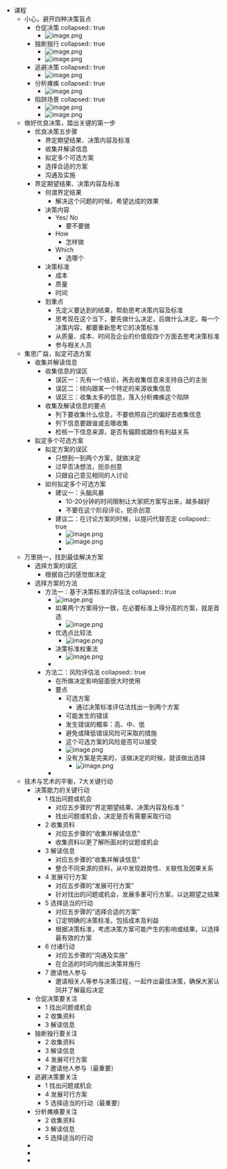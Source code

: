 - 课程
	- 小心，避开四种决策盲点
		- 仓促决策
		  collapsed:: true
			- ![image.png](../assets/image_1661000739245_0.png)
		- 独断独行
		  collapsed:: true
			- ![image.png](../assets/image_1661000767695_0.png)
			- ![image.png](../assets/image_1661000810991_0.png)
		- 逃避决策
		  collapsed:: true
			- ![image.png](../assets/image_1661000858209_0.png)
		- 分析瘫痪
		  collapsed:: true
			- ![image.png](../assets/image_1661000905034_0.png)
		- 陷阱场景
		  collapsed:: true
			- ![image.png](../assets/image_1661000970230_0.png)
			- ![image.png](../assets/image_1661000986933_0.png)
	- 做好优良决策，踏出关键的第一步
		- 优良决策五步骤
			- 界定期望结果、决策内容及标准
			- 收集并解读信息
			- 拟定多个可选方案
			- 选择合适的方案
			- 沟通及实施
		- 界定期望结果、决策内容及标准
			- 何谓界定结果
				- 解决这个问题的时候，希望达成的效果
			- 决策内容
				- Yes/ No
					- 要不要做
				- How
					- 怎样做
				- Which
					- 选哪个
			- 决策标准
				- 成本
				- 质量
				- 时间
			- 划重点
				- 先定义要达到的结果，帮助思考决策内容及标准
				- 思考现在这个当下，要先做什么决定，后做什么决定。每一个决策内容，都要重新思考它的决策标准
				- 从质量、成本、时间及企业的价值观四个方面去思考决策标准
				- 参与相关人员
	- 集思广益，拟定可选方案
		- 收集并解读信息
			- 收集信息的误区
				- 误区一：先有一个结论，再去收集信息来支持自己的主张
				- 误区二：倾向跟某一个特定的来源收集信息
				- 误区三：收集太多的信息，落入分析瘫痪这个陷阱
			- 收集及解读信息的要点
				- 列下要收集什么信息，不要依照自己的偏好去收集信息
				- 列下信息要跟谁或去哪收集
				- 检核一下信息来源，是否有偏颇或跟你有利益关系
		- 拟定多个可选方案
			- 拟定方案的误区
				- 只想到一到两个方案，就做决定
				- 过早否决想法，扼杀创意
				- 只跟自己意见相同的人讨论
			- 如何拟定多个可选方案
				- 建议一：头脑风暴
					- 10-20分钟的时间限制让大家把方案写出来，越多越好
					- 不要在这个阶段评论，扼杀创意
				- 建议二：在讨论方案的时候，以提问代替否定
				  collapsed:: true
					- ![image.png](../assets/image_1661001966340_0.png)
					- ![image.png](../assets/image_1661001986633_0.png)
					-
	- 万里挑一，找到最佳解决方案
		- 选择方案的误区
			- 根据自己的感觉做决定
		- 选择方案的方法
			- 方法一：基于决策标准的评估法
			  collapsed:: true
				- ![image.png](../assets/image_1661002127093_0.png)
				- 如果两个方案得分一致，在必要标准上得分高的方案，就是首选
					- ![image.png](../assets/image_1661002147615_0.png)
				- 优选点比较法
					- ![image.png](../assets/image_1661002232839_0.png)
				- 决策标准权重法
					- ![image.png](../assets/image_1661002267892_0.png)
				-
			- 方法二：风险评估法
			  collapsed:: true
				- 在所做决定影响层面很大时使用
				- 要点
					- 可选方案
						- 通过决策标准评估法找出一到两个方案
					- 可能发生的错误
					- 发生错误的概率：高、中、低
					- 避免或降低错误风险可采取的措施
					- 这个可选方案的风险是否可以接受
					- ![image.png](../assets/image_1661002329893_0.png)
					- 没有方案是完美的，该做决定的时候，就该做出选择
						- ![image.png](../assets/image_1661002461924_0.png)
				-
	- 技术与艺术的平衡，7大关键行动
		- 决策能力的关键行动
			- 1 找出问题或机会
				- 对应五步骤的“界定期望结果、决策内容及标准 ”
				- 找出问题或机会，决定是否有需要采取行动
			- 2 收集资料
				- 对应五步骤的“收集并解读信息”
				- 收集资料以更了解所面对的议题或机会
			- 3 解读信息
				- 对应五步骤的“收集并解读信息”
				- 整合不同来源的资料，从中发现趋势性、关联性及因果关系
			- 4 发展可行方案
				- 对应五步骤的“发展可行方案”
				- 针对找出的问题或机会，发展多重可行方案，以达期望之结果
			- 5 选择适当的行动
				- 对应五步骤的“选择合适的方案”
				- 订定明确的决策标准，包括成本及利益
				- 根据决策标准，考虑决策方案可能产生的影响或结果，以选择最有效的方案
			- 6 付诸行动
				- 对应五步骤的“沟通及实施”
				- 在合适的时间内做出决策并施行
			- 7 邀请他人参与
				- 邀请相关人等参与决策过程，一起作出最佳决策，确保大家认同并了解最后决定
		- 仓促决策要关注
			- 1 找出问题或机会
			- 2 收集资料
			- 3 解读信息
		- 独断独行要关注
			- 2 收集资料
			- 3 解读信息
			- 4 发展可行方案
			- 7 邀请他人参与（最重要）
		- 逃避决策要关注
			- 1 找出问题或机会
			- 4 发展可行方案
			- 5 选择适当的行动（最重要）
		- 分析瘫痪要关注
			- 2 收集资料
			- 3 解读信息
			- 5 选择适当的行动
		-
		-
		-